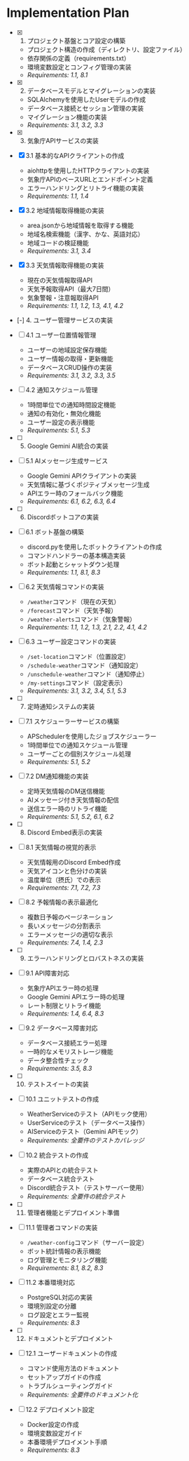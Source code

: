 # Implementation Plan

- [x] 1. プロジェクト基盤とコア設定の構築
  - プロジェクト構造の作成（ディレクトリ、設定ファイル）
  - 依存関係の定義（requirements.txt）
  - 環境変数設定とコンフィグ管理の実装
  - _Requirements: 1.1, 8.1_

- [x] 2. データベースモデルとマイグレーションの実装
  - SQLAlchemyを使用したUserモデルの作成
  - データベース接続とセッション管理の実装
  - マイグレーション機能の実装
  - _Requirements: 3.1, 3.2, 3.3_

- [x] 3. 気象庁APIサービスの実装
- [x] 3.1 基本的なAPIクライアントの作成
  - aiohttpを使用したHTTPクライアントの実装
  - 気象庁APIのベースURLとエンドポイント定義
  - エラーハンドリングとリトライ機能の実装
  - _Requirements: 1.1, 1.4_

- [x] 3.2 地域情報取得機能の実装
  - area.jsonから地域情報を取得する機能
  - 地域名検索機能（漢字、かな、英語対応）
  - 地域コードの検証機能
  - _Requirements: 3.1, 3.4_

- [x] 3.3 天気情報取得機能の実装
  - 現在の天気情報取得API
  - 天気予報取得API（最大7日間）
  - 気象警報・注意報取得API
  - _Requirements: 1.1, 1.2, 1.3, 4.1, 4.2_

- [-] 4. ユーザー管理サービスの実装
- [ ] 4.1 ユーザー位置情報管理
  - ユーザーの地域設定保存機能
  - ユーザー情報の取得・更新機能
  - データベースCRUD操作の実装
  - _Requirements: 3.1, 3.2, 3.3, 3.5_

- [ ] 4.2 通知スケジュール管理
  - 1時間単位での通知時間設定機能
  - 通知の有効化・無効化機能
  - ユーザー設定の表示機能
  - _Requirements: 5.1, 5.3_

- [ ] 5. Google Gemini AI統合の実装
- [ ] 5.1 AIメッセージ生成サービス
  - Google Gemini APIクライアントの実装
  - 天気情報に基づくポジティブメッセージ生成
  - APIエラー時のフォールバック機能
  - _Requirements: 6.1, 6.2, 6.3, 6.4_

- [ ] 6. Discordボットコアの実装
- [ ] 6.1 ボット基盤の構築
  - discord.pyを使用したボットクライアントの作成
  - コマンドハンドラーの基本構造実装
  - ボット起動とシャットダウン処理
  - _Requirements: 1.1, 8.1, 8.3_

- [ ] 6.2 天気情報コマンドの実装
  - `/weather`コマンド（現在の天気）
  - `/forecast`コマンド（天気予報）
  - `/weather-alerts`コマンド（気象警報）
  - _Requirements: 1.1, 1.2, 1.3, 2.1, 2.2, 4.1, 4.2_

- [ ] 6.3 ユーザー設定コマンドの実装
  - `/set-location`コマンド（位置設定）
  - `/schedule-weather`コマンド（通知設定）
  - `/unschedule-weather`コマンド（通知停止）
  - `/my-settings`コマンド（設定表示）
  - _Requirements: 3.1, 3.2, 3.4, 5.1, 5.3_

- [ ] 7. 定時通知システムの実装
- [ ] 7.1 スケジューラーサービスの構築
  - APSchedulerを使用したジョブスケジューラー
  - 1時間単位での通知スケジュール管理
  - ユーザーごとの個別スケジュール処理
  - _Requirements: 5.1, 5.2_

- [ ] 7.2 DM通知機能の実装
  - 定時天気情報のDM送信機能
  - AIメッセージ付き天気情報の配信
  - 送信エラー時のリトライ機能
  - _Requirements: 5.1, 5.2, 6.1, 6.2_

- [ ] 8. Discord Embed表示の実装
- [ ] 8.1 天気情報の視覚的表示
  - 天気情報用のDiscord Embed作成
  - 天気アイコンと色分けの実装
  - 温度単位（摂氏）での表示
  - _Requirements: 7.1, 7.2, 7.3_

- [ ] 8.2 予報情報の表示最適化
  - 複数日予報のページネーション
  - 長いメッセージの分割表示
  - エラーメッセージの適切な表示
  - _Requirements: 7.4, 1.4, 2.3_

- [ ] 9. エラーハンドリングとロバストネスの実装
- [ ] 9.1 API障害対応
  - 気象庁APIエラー時の処理
  - Google Gemini APIエラー時の処理
  - レート制限とリトライ機能
  - _Requirements: 1.4, 6.4, 8.3_

- [ ] 9.2 データベース障害対応
  - データベース接続エラー処理
  - 一時的なメモリストレージ機能
  - データ整合性チェック
  - _Requirements: 3.5, 8.3_

- [ ] 10. テストスイートの実装
- [ ] 10.1 ユニットテストの作成
  - WeatherServiceのテスト（APIモック使用）
  - UserServiceのテスト（データベース操作）
  - AIServiceのテスト（Gemini APIモック）
  - _Requirements: 全要件のテストカバレッジ_

- [ ] 10.2 統合テストの作成
  - 実際のAPIとの統合テスト
  - データベース統合テスト
  - Discord統合テスト（テストサーバー使用）
  - _Requirements: 全要件の統合テスト_

- [ ] 11. 管理者機能とデプロイメント準備
- [ ] 11.1 管理者コマンドの実装
  - `/weather-config`コマンド（サーバー設定）
  - ボット統計情報の表示機能
  - ログ管理とモニタリング機能
  - _Requirements: 8.1, 8.2, 8.3_

- [ ] 11.2 本番環境対応
  - PostgreSQL対応の実装
  - 環境別設定の分離
  - ログ設定とエラー監視
  - _Requirements: 8.3_

- [ ] 12. ドキュメントとデプロイメント
- [ ] 12.1 ユーザードキュメントの作成
  - コマンド使用方法のドキュメント
  - セットアップガイドの作成
  - トラブルシューティングガイド
  - _Requirements: 全要件のドキュメント化_

- [ ] 12.2 デプロイメント設定
  - Docker設定の作成
  - 環境変数設定ガイド
  - 本番環境デプロイメント手順
  - _Requirements: 8.3_